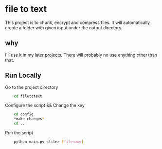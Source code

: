 
# file to text

This project is to chunk, encrypt and compress files. It will automatically create a folder with given input under the output directory.


## why

I'll use it in my later projects. There will probably no use anything other than that.


## Run Locally

Go to the project directory
```bash
	cd filetotext
```
Configure the script && Change the key
```bash
	cd config
	*make changes*
	cd ..
```

Run the script
```bash
	python main.py <file> [filename]
```
